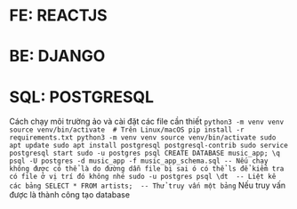 # FE: REACTJS
# BE: DJANGO
# SQL: POSTGRESQL
Cách chạy môi trường ảo và cài đặt các file cần thiết 
`
python3 -m venv venv
source venv/bin/activate  # Trên Linux/macOS
pip install -r requirements.txt
python3 -m venv venv
source venv/bin/activate
sudo apt update
sudo apt install postgresql postgresql-contrib
sudo service postgresql start
sudo -u postgres psql
CREATE DATABASE music_app;
\q
psql -U postgres -d music_app -f music_app_schema.sql -- Nếu chạy không được có thể là do đường dẫn file bị sai ó có thể ls để kiểm tra có file ở vị trí đó không nhé
sudo -u postgres psql
\dt  -- Liệt kê các bảng
SELECT * FROM artists;  -- Thử truy vấn một bảng
`
Nếu truy vấn được là thành công tạo database